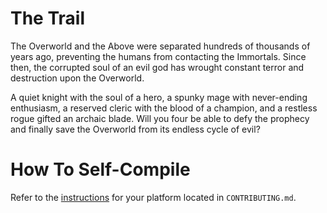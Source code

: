 # The Trail
The Overworld and the Above were separated hundreds of thousands of years ago, preventing the humans from contacting the Immortals. Since then, the corrupted soul of an evil god has wrought constant terror and destruction upon the Overworld.

A quiet knight with the soul of a hero, a spunky mage with never-ending enthusiasm, a reserved cleric with the blood of a champion, and a restless rogue gifted an archaic blade. Will you four be able to defy the prophecy and finally save the Overworld from its endless cycle of evil?

# How To Self-Compile
Refer to the [instructions](https://github.com/the-trail-team/the-trail/blob/master/CONTRIBUTING.md#compiling-the-game) for your platform located in `CONTRIBUTING.md`.
